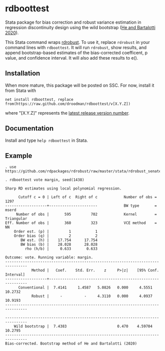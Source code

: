# rdboottest
Stata package for bias correction and robust variance estimation in regression discontinuity design using the wild bootstrap ([He and Bartalotti 2020](https://doi.org/10.1093/ectj/utaa002)).

This Stata command wraps [rdrobust](https://github.com/rdpackages/rdrobust). To use it, replace `rdrobust` in your command lines with
`rdboottest`. It will run `rdrobust`, show results, and append bootstrap-based estimates of the bias-corrected coefficent, p value,
and confidence interval. It will also add these results to e().

## Installation
When more mature, this package will be posted on SSC. For now, install it from Stata with
```
net install rdboottest, replace from(https://raw.github.com/droodman/rdboottest/v[X.Y.Z])
```
where "[X.Y.Z]" represents the [latest release version number](https://github.com/droodman/rdboottest/releases).

## Documentation
Install and type `help rdboottest` in Stata.

## Example
```
. use https://github.com/rdpackages/rdrobust/raw/master/stata/rdrobust_senate

. rdboottest vote margin, seed(1438)

Sharp RD estimates using local polynomial regression.

      Cutoff c = 0 | Left of c  Right of c            Number of obs =       1297
-------------------+----------------------            BW type       =      mserd
     Number of obs |       595         702            Kernel        = Triangular
Eff. Number of obs |       360         323            VCE method    =         NN
    Order est. (p) |         1           1
    Order bias (q) |         2           2
       BW est. (h) |    17.754      17.754
       BW bias (b) |    28.028      28.028
         rho (h/b) |     0.633       0.633

Outcome: vote. Running variable: margin.
--------------------------------------------------------------------------------
            Method |   Coef.    Std. Err.    z     P>|z|    [95% Conf. Interval]
-------------------+------------------------------------------------------------
      Conventional |  7.4141     1.4587   5.0826   0.000     4.5551      10.2732
            Robust |     -          -     4.3110   0.000     4.0937      10.9193
--------------------------------------------------------------------------------

--------------------------------------------------------------------------------
    Wild bootstrap |  7.4383                       0.470    4.59704      10.2795
--------------------------------------------------------------------------------
Bias-corrected. Bootstrap method of He and Bartalotti (2020)
```
